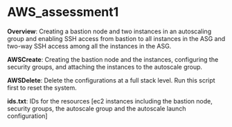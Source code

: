 # AWS_assessment1  
   **Overview**: Creating a bastion node and two instances in an autoscaling group and enabling SSH access from bastion to all instances in the ASG and two-way SSH access among all the instances in the ASG.    
     
   **AWSCreate**: Creating the bastion node and the instances, configuring the security groups, and attaching the instances to the autoscale group.    
     
   **AWSDelete**: Delete the configurations at a full stack level. Run this script first to reset the system.   
     
   **ids.txt**: IDs for the resources [ec2 instances including the bastion node, security groups, the autoscale group and the autoscale launch configuration]    
   
